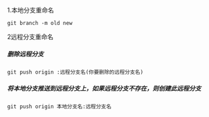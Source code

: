 1.本地分支重命名
```
git branch -m old new
```
2远程分支重命名

##### 删除远程分支
```
git push origin :远程分支名(你要删除的远程分支名)
```

##### 将本地分支推送到远程分支上，如果远程分支不存在，则创建此远程分支
```
git push origin 本地分支名:远程分支名
```
